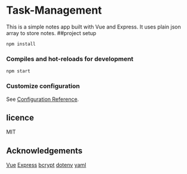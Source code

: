 # Task-Management

This is a simple notes app built with Vue and Express. It uses plain json array to store notes.
##project setup

```
npm install
```

### Compiles and hot-reloads for development

```
npm start
```

### Customize configuration

See [Configuration Reference](https://cli.vuejs.org/config/).

## licence

MIT

## Acknowledgements

[Vue](https://vuejs.org/)
[Express](https://expressjs.com/)
[bcrypt](https://www.npmjs.com/package/bcrypt)
[dotenv](https://www.npmjs.com/package/dotenv)
[yaml](https://www.npmjs.com/package/yaml)
